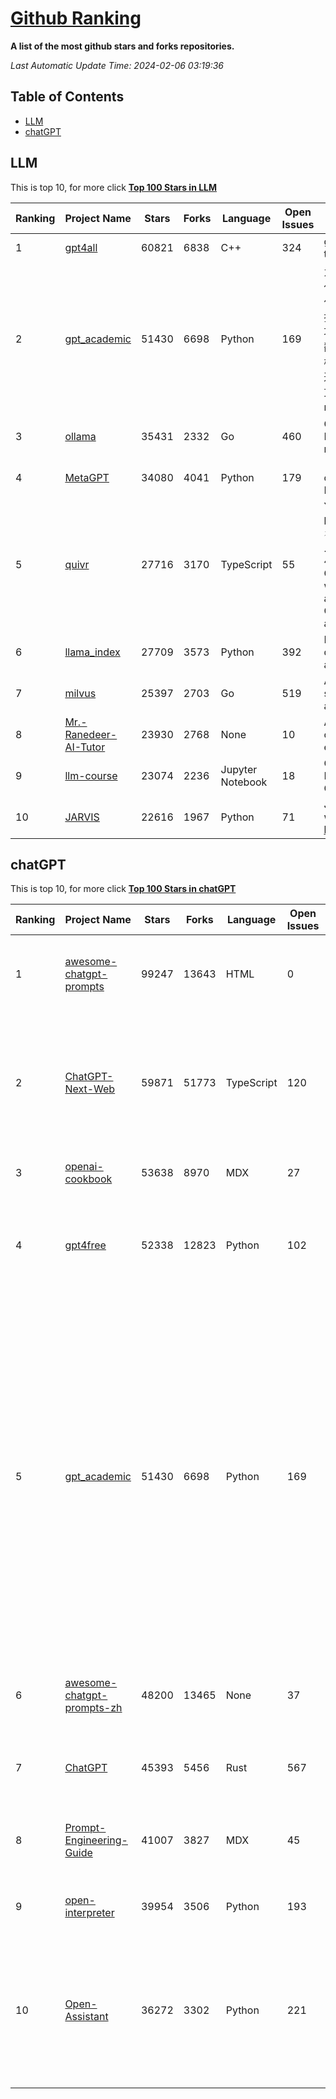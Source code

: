 [Github Ranking](./README.md)
==========

**A list of the most github stars and forks repositories.**

*Last Automatic Update Time: 2024-02-06 03:19:36*

## Table of Contents
 * [LLM](#LLM)
 * [chatGPT](#chatGPT)

## LLM

This is top 10, for more click **[Top 100 Stars in LLM](Top100/LLM.md)**

| Ranking | Project Name | Stars | Forks | Language | Open Issues | Description | Last Commit |
| ------- | ------------ | ----- | ----- | -------- | ----------- | ----------- | ----------- |
| 1 | [gpt4all](https://github.com/nomic-ai/gpt4all) | 60821 | 6838 | C++ | 324 | gpt4all: open-source LLM chatbots that you can run anywhere | 2024-02-06T00:00:26Z |
| 2 | [gpt_academic](https://github.com/binary-husky/gpt_academic) | 51430 | 6698 | Python | 169 | 为GPT/GLM等LLM大语言模型提供实用化交互接口，特别优化论文阅读/润色/写作体验，模块化设计，支持自定义快捷按钮&函数插件，支持Python和C++等项目剖析&自译解功能，PDF/LaTex论文翻译&总结功能，支持并行问询多种LLM模型，支持chatglm3等本地模型。接入通义千问, deepseekcoder, 讯飞星火, 文心一言, llama2, rwkv, claude2, moss等。 | 2024-02-04T01:57:17Z |
| 3 | [ollama](https://github.com/ollama/ollama) | 35431 | 2332 | Go | 460 | Get up and running with Llama 2, Mistral, and other large language models locally. | 2024-02-06T00:01:17Z |
| 4 | [MetaGPT](https://github.com/geekan/MetaGPT) | 34080 | 4041 | Python | 179 | 🌟 The Multi-Agent Framework: Given one line Requirement, return PRD, Design, Tasks, Repo | 2024-02-06T01:54:37Z |
| 5 | [quivr](https://github.com/StanGirard/quivr) | 27716 | 3170 | TypeScript | 55 | Your GenAI Second Brain 🧠  A personal productivity assistant (RAG) ⚡️🤖 Chat with your docs (PDF, CSV, ...)  & apps using Langchain, GPT 3.5 / 4 turbo, Private, Anthropic, VertexAI, Ollama, LLMs, that you can share with users !  Local & Private alternative to OpenAI GPTs & ChatGPT powered by retrieval-augmented generation. | 2024-02-06T02:54:11Z |
| 6 | [llama_index](https://github.com/run-llama/llama_index) | 27709 | 3573 | Python | 392 | LlamaIndex (formerly GPT Index) is a data framework for your LLM applications | 2024-02-06T00:59:57Z |
| 7 | [milvus](https://github.com/milvus-io/milvus) | 25397 | 2703 | Go | 519 | A cloud-native vector database, storage for next generation AI applications | 2024-02-06T03:18:54Z |
| 8 | [Mr.-Ranedeer-AI-Tutor](https://github.com/JushBJJ/Mr.-Ranedeer-AI-Tutor) | 23930 | 2768 | None | 10 | A GPT-4 AI Tutor Prompt for customizable personalized learning experiences. | 2023-11-18T21:18:14Z |
| 9 | [llm-course](https://github.com/mlabonne/llm-course) | 23074 | 2236 | Jupyter Notebook | 18 | Course to get into Large Language Models (LLMs) with roadmaps and Colab notebooks. | 2024-02-05T22:35:21Z |
| 10 | [JARVIS](https://github.com/microsoft/JARVIS) | 22616 | 1967 | Python | 71 | JARVIS, a system to connect LLMs with ML community. Paper: https://arxiv.org/pdf/2303.17580.pdf | 2024-01-15T03:26:37Z |


## chatGPT

This is top 10, for more click **[Top 100 Stars in chatGPT](Top100/chatGPT.md)**

| Ranking | Project Name | Stars | Forks | Language | Open Issues | Description | Last Commit |
| ------- | ------------ | ----- | ----- | -------- | ----------- | ----------- | ----------- |
| 1 | [awesome-chatgpt-prompts](https://github.com/f/awesome-chatgpt-prompts) | 99247 | 13643 | HTML | 0 | This repo includes ChatGPT prompt curation to use ChatGPT better. | 2024-02-04T13:09:56Z |
| 2 | [ChatGPT-Next-Web](https://github.com/ChatGPTNextWeb/ChatGPT-Next-Web) | 59871 | 51773 | TypeScript | 120 | A cross-platform ChatGPT/Gemini UI (Web / PWA / Linux / Win / MacOS). 一键拥有你自己的跨平台 ChatGPT/Gemini 应用。 | 2024-02-06T00:55:35Z |
| 3 | [openai-cookbook](https://github.com/openai/openai-cookbook) | 53638 | 8970 | MDX | 27 | Examples and guides for using the OpenAI API | 2024-02-05T23:32:50Z |
| 4 | [gpt4free](https://github.com/xtekky/gpt4free) | 52338 | 12823 | Python | 102 | The official gpt4free repository \| various collection of powerful language models | 2024-02-05T13:53:26Z |
| 5 | [gpt_academic](https://github.com/binary-husky/gpt_academic) | 51430 | 6698 | Python | 169 | 为GPT/GLM等LLM大语言模型提供实用化交互接口，特别优化论文阅读/润色/写作体验，模块化设计，支持自定义快捷按钮&函数插件，支持Python和C++等项目剖析&自译解功能，PDF/LaTex论文翻译&总结功能，支持并行问询多种LLM模型，支持chatglm3等本地模型。接入通义千问, deepseekcoder, 讯飞星火, 文心一言, llama2, rwkv, claude2, moss等。 | 2024-02-04T01:57:17Z |
| 6 | [awesome-chatgpt-prompts-zh](https://github.com/PlexPt/awesome-chatgpt-prompts-zh) | 48200 | 13465 | None | 37 | ChatGPT 中文调教指南。各种场景使用指南。学习怎么让它听你的话。 | 2024-01-28T18:24:20Z |
| 7 | [ChatGPT](https://github.com/lencx/ChatGPT) | 45393 | 5456 | Rust | 567 | 🔮 ChatGPT Desktop Application (Mac, Windows and Linux) | 2024-01-29T10:34:14Z |
| 8 | [Prompt-Engineering-Guide](https://github.com/dair-ai/Prompt-Engineering-Guide) | 41007 | 3827 | MDX | 45 | 🐙 Guides, papers, lecture, notebooks and resources for prompt engineering | 2024-02-05T10:20:56Z |
| 9 | [open-interpreter](https://github.com/KillianLucas/open-interpreter) | 39954 | 3506 | Python | 193 | A natural language interface for computers | 2024-02-06T01:13:45Z |
| 10 | [Open-Assistant](https://github.com/LAION-AI/Open-Assistant) | 36272 | 3302 | Python | 221 | OpenAssistant is a chat-based assistant that understands tasks, can interact with third-party systems, and retrieve information dynamically to do so. | 2024-01-25T15:38:10Z |

